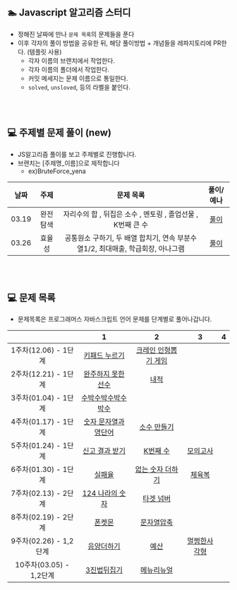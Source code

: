 ## 🏊 Javascript 알고리즘 스터디

-   정해진 날짜에 만나 `문제 목록`의 문제들을 푼다
-   이후 각자의 풀이 방법을 공유한 뒤, 해당 풀이방법 + 개념들을 레파지토리에 PR한다. (템플릿 사용)
    -   각자 이름의 브랜치에서 작업한다.
    -   각자 이름의 폴더에서 작업한다.
    -   커밋 메세지는 문제 이름으로 통일한다.
    -   `solved`, `unsloved`, 등의 라벨을 붙인다.

<br>
<br>

## 💻 주제별 문제 풀이 (new)

-   JS알고리즘 풀이를 보고 주제별로 진행합니다.
-   브랜치는 [주제명_이름]으로 제작합니다
    -   ex)BruteForce_yena

| 날짜  |   주제   |                          문제 목록                          | 풀이/예나|
| :---: | :------: | :---------------------------------------------------------: |:--:|
| 03.19 | 완전탐색 | 자리수의 합 , 뒤집은 소수 , 멘토링 , 졸업선물 , K번째 큰 수 | [풀이](https://github.com/Beauty-Saurus/javascript-algorithm/pull/33) |
| 03.26 | 효율성 | 공통원소 구하기, 두 배열 합치기, 연속 부분수열1/2, 최대매출, 학급회장, 아나그램 | [풀이](https://github.com/Beauty-Saurus/javascript-algorithm/pull/34) |

<br/>
<br/>

## 💻 문제 목록

-   문제목록은 프로그래머스 자바스크립트 언어 문제를 단계별로 풀어나갑니다.

|                         |                                        1                                         |                                        2                                         |                                    3                                     |  4  |
| :---------------------: | :------------------------------------------------------------------------------: | :------------------------------------------------------------------------------: | :----------------------------------------------------------------------: | :-: |
|  1주차(12.06) - 1단계   |    [키패드 누르기](https://programmers.co.kr/learn/courses/30/lessons/67256)     | [크레인 인형뽑기 게임](https://programmers.co.kr/learn/courses/30/lessons/64061) |
|  2주차(12.21) - 1단계   |  [완주하지 못한 선수](https://programmers.co.kr/learn/courses/30/lessons/42576)  |         [내적](https://programmers.co.kr/learn/courses/30/lessons/70128)         |
|  3주차(01.04) - 1단계   |  [수박수박수박수박수](https://programmers.co.kr/learn/courses/30/lessons/12922)  |                                                                                  |
|  4주차(01.17) - 1단계   | [숫자 문자열과 영단어](https://programmers.co.kr/learn/courses/30/lessons/81301) |     [소수 만들기](https://programmers.co.kr/learn/courses/30/lessons/12977)      |
|  5주차(01.24) - 1단계   |    [신고 결과 받기](https://programmers.co.kr/learn/courses/30/lessons/92334)    |       [K번째 수](https://programmers.co.kr/learn/courses/30/lessons/42748)       |   [모의고사](https://programmers.co.kr/learn/courses/30/lessons/42840)   |
|  6주차(01.30) - 1단계   |        [실패율](https://programmers.co.kr/learn/courses/30/lessons/42889)        |   [없는 숫자 더하기](https://programmers.co.kr/learn/courses/30/lessons/86051)   |    [체육복](https://programmers.co.kr/learn/courses/30/lessons/42862)    |
|  7주차(02.13) - 2단계   |   [124 나라의 숫자](https://programmers.co.kr/learn/courses/30/lessons/12899)    |      [타겟 넘버](https://programmers.co.kr/learn/courses/30/lessons/43165#)      |
|  8주차(02.19) - 2단계   |        [폰켓몬](https://programmers.co.kr/learn/courses/30/lessons/1845)         |      [문자열압축](https://programmers.co.kr/learn/courses/30/lessons/60057)      |
| 9주차(02.26) - 1,2단계  |      [음양더하기](https://programmers.co.kr/learn/courses/30/lessons/76501)      |         [예산](https://programmers.co.kr/learn/courses/30/lessons/12982)         | [멀쩡한사각형](https://programmers.co.kr/learn/courses/30/lessons/62048) |
| 10주차(03.05) - 1,2단계 |     [3진법뒤집기](https://programmers.co.kr/learn/courses/30/lessons/68935)      |      [메뉴리뉴얼](https://programmers.co.kr/learn/courses/30/lessons/72411)      |
